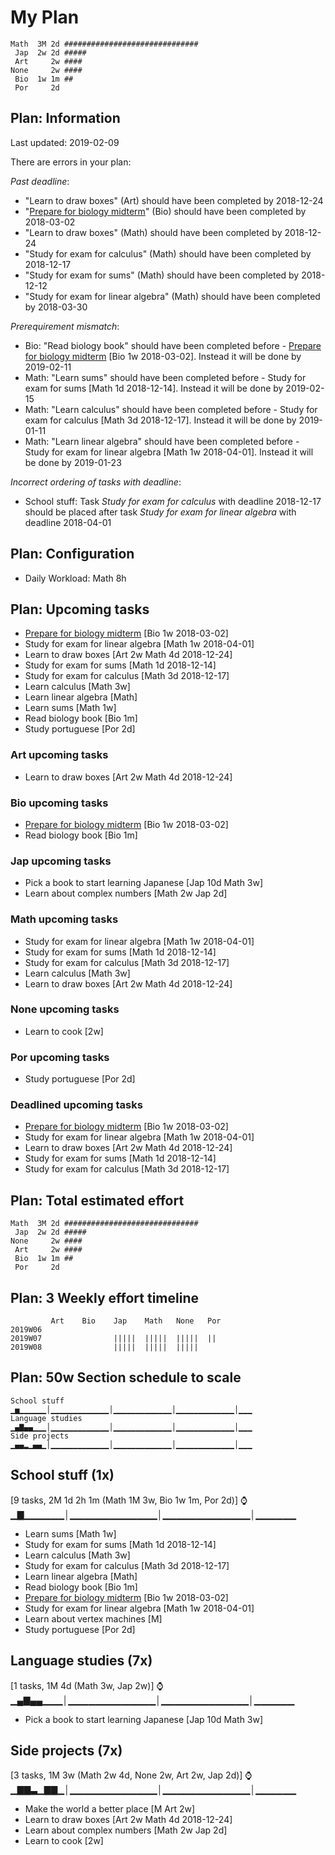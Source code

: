 # My Plan

```
Math  3M 2d ##############################
 Jap  2w 2d #####
 Art     2w ####
None     2w ####
 Bio  1w 1m ##
 Por     2d 
```

## Plan: Information

Last updated: 2019-02-09

There are errors in your plan:

*Past deadline*:
- "Learn to draw boxes" (Art) should have been completed by 2018-12-24
- "[Prepare for biology midterm](https://trello.com/c/oaf76ars/23-prepare-for-biology-midterm)" (Bio) should have been completed by 2018-03-02
- "Learn to draw boxes" (Math) should have been completed by 2018-12-24
- "Study for exam for calculus" (Math) should have been completed by 2018-12-17
- "Study for exam for sums" (Math) should have been completed by 2018-12-12
- "Study for exam for linear algebra" (Math) should have been completed by 2018-03-30

*Prerequirement mismatch*:
- Bio: "Read biology book" should have been completed before - [Prepare for biology midterm](https://trello.com/c/oaf76ars/23-prepare-for-biology-midterm) [Bio 1w 2018-03-02]. Instead it will be done by 2019-02-11
- Math: "Learn sums" should have been completed before - Study for exam for sums [Math 1d 2018-12-14]. Instead it will be done by 2019-02-15
- Math: "Learn calculus" should have been completed before - Study for exam for calculus [Math 3d 2018-12-17]. Instead it will be done by 2019-01-11
- Math: "Learn linear algebra" should have been completed before - Study for exam for linear algebra [Math 1w 2018-04-01]. Instead it will be done by 2019-01-23

*Incorrect ordering of tasks with deadline*:
- School stuff: Task *Study for exam for calculus* with deadline 2018-12-17 should be placed after task *Study for exam for linear algebra* with deadline 2018-04-01 

## Plan: Configuration

- Daily Workload: Math 8h

## Plan: Upcoming tasks

- [Prepare for biology midterm](https://trello.com/c/oaf76ars/23-prepare-for-biology-midterm) [Bio 1w 2018-03-02]
- Study for exam for linear algebra [Math 1w 2018-04-01]
- Learn to draw boxes [Art 2w Math 4d 2018-12-24]
- Study for exam for sums [Math 1d 2018-12-14]
- Study for exam for calculus [Math 3d 2018-12-17]
- Learn calculus [Math 3w]
- Learn linear algebra [Math]
- Learn sums [Math 1w]
- Read biology book [Bio 1m]
- Study portuguese [Por 2d]

### Art upcoming tasks

- Learn to draw boxes [Art 2w Math 4d 2018-12-24]

### Bio upcoming tasks

- [Prepare for biology midterm](https://trello.com/c/oaf76ars/23-prepare-for-biology-midterm) [Bio 1w 2018-03-02]
- Read biology book [Bio 1m]

### Jap upcoming tasks

- Pick a book to start learning Japanese [Jap 10d Math 3w]
- Learn about complex numbers [Math 2w Jap 2d]

### Math upcoming tasks

- Study for exam for linear algebra [Math 1w 2018-04-01]
- Study for exam for sums [Math 1d 2018-12-14]
- Study for exam for calculus [Math 3d 2018-12-17]
- Learn calculus [Math 3w]
- Learn to draw boxes [Art 2w Math 4d 2018-12-24]

### None upcoming tasks

- Learn to cook [2w]

### Por upcoming tasks

- Study portuguese [Por 2d]

### Deadlined upcoming tasks

- [Prepare for biology midterm](https://trello.com/c/oaf76ars/23-prepare-for-biology-midterm) [Bio 1w 2018-03-02]
- Study for exam for linear algebra [Math 1w 2018-04-01]
- Learn to draw boxes [Art 2w Math 4d 2018-12-24]
- Study for exam for sums [Math 1d 2018-12-14]
- Study for exam for calculus [Math 3d 2018-12-17]

## Plan: Total estimated effort

```
Math  3M 2d ##############################
 Jap  2w 2d #####
None     2w ####
 Art     2w ####
 Bio  1w 1m ##
 Por     2d 
```

## Plan: 3 Weekly effort timeline

```
         Art    Bio    Jap    Math   None   Por    
2019W06                                            
2019W07                |||||  |||||  |||||  ||     
2019W08                |||||  |||||  |||||         
```

## Plan: 50w Section schedule to scale

```
School stuff          ▁▅▁▁▁▁▁▁│▁▁▁▁▁▁▁▁▁▁▁▁▁│▁▁▁▁▁▁▁▁▁▁▁▁▁│▁▁▁▁▁▁▁▁▁▁▁▁▁│▁▁▁
Language studies      ▁▄▇▄▄▁▁▁│▁▁▁▁▁▁▁▁▁▁▁▁▁│▁▁▁▁▁▁▁▁▁▁▁▁▁│▁▁▁▁▁▁▁▁▁▁▁▁▁│▁▁▁
Side projects         ▁▄▄▂▁▄▄▁│▁▁▁▁▁▁▁▁▁▁▁▁▁│▁▁▁▁▁▁▁▁▁▁▁▁▁│▁▁▁▁▁▁▁▁▁▁▁▁▁│▁▁▁
```

## School stuff (1x)
[9 tasks, 2M 1d 2h 1m (Math 1M 3w, Bio 1w 1m, Por 2d)]
⌚▁▇▁▁▁▁▁▁│▁▁▁▁▁▁▁▁▁▁▁▁▁│▁▁▁▁▁▁▁▁▁▁▁▁▁│▁▁▁▁▁▁

- Learn sums [Math 1w]
- Study for exam for sums [Math 1d 2018-12-14]
- Learn calculus [Math 3w]
- Study for exam for calculus [Math 3d 2018-12-17]
- Learn linear algebra [Math]
- Read biology book [Bio 1m]
- [Prepare for biology midterm](https://trello.com/c/oaf76ars/23-prepare-for-biology-midterm) [Bio 1w 2018-03-02]
- Study for exam for linear algebra [Math 1w 2018-04-01]
- Learn about vertex machines [M]
- Study portuguese [Por 2d]

## Language studies (7x)
[1 tasks, 1M 4d (Math 3w, Jap 2w)]
⌚▁▄▇▄▄▁▁▁│▁▁▁▁▁▁▁▁▁▁▁▁▁│▁▁▁▁▁▁▁▁▁▁▁▁▁│▁▁▁▁▁▁

- Pick a book to start learning Japanese [Jap 10d Math 3w]

## Side projects (7x)
[3 tasks, 1M 3w (Math 2w 4d, None 2w, Art 2w, Jap 2d)]
⌚▁▇▇▃▁▇▇▁│▁▁▁▁▁▁▁▁▁▁▁▁▁│▁▁▁▁▁▁▁▁▁▁▁▁▁│▁▁▁▁▁▁

- Make the world a better place [M Art 2w]
- Learn to draw boxes [Art 2w Math 4d 2018-12-24]
- Learn about complex numbers [Math 2w Jap 2d]
- Learn to cook [2w]
